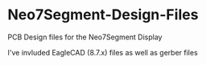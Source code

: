 # Neo7Segment-Design-Files
PCB Design files for the Neo7Segment Display

I've invluded EagleCAD (8.7.x) files as well as gerber files
